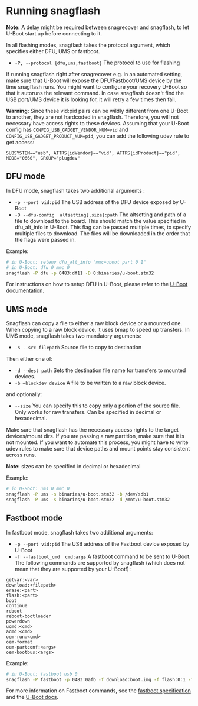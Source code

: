 # Running snagflash

**Note:** A delay might be required between snagrecover and snagflash, to let
U-Boot start up before connecting to it.

In all flashing modes, snagflash takes the protocol argument, which specifies either DFU, UMS or fastboot.

 * `-P, --protocol {dfu,ums,fastboot}`
   The protocol to use for flashing

If running snagflash right after snagrecover e.g. in an automated setting,
make sure that U-Boot will expose the DFU/Fastboot/UMS device by the time
snagflash runs. You might want to configure your recovery U-Boot so that it
autoruns the relevant command. In case snagflash doesn't find the USB port/UMS
device it is looking for, it will retry a few times then fail.

**Warning:** Since these vid:pid pairs can be wildly different from one U-Boot
to another, they are not hardcoded in snagflash. Therefore, you will not
necessary have access rights to these devices. Assuming that your U-Boot config
has `CONFIG_USB_GADGET_VENDOR_NUM=vid` and `CONFIG_USB_GADGET_PRODUCT_NUM=pid`, you
can add the following udev rule to get access:

`SUBSYSTEM=="usb", ATTRS{idVendor}=="vid", ATTRS{idProduct}=="pid", MODE="0660", GROUP="plugdev"`

## DFU mode

In DFU mode, snagflash takes two additional arguments :

 * `-p --port vid:pid`
   The USB address of the DFU device exposed by U-Boot 
 * `-D --dfu-config  altsetting[,size]:path`
   The altsetting and path of a file to download to the board. This should match
   the value specified in dfu\_alt\_info in U-Boot. This flag can be passed
   multiple times, to specify multiple files to download. The files will be
   downloaded in the order that the flags were passed in.

Example:
```bash
# in U-Boot: setenv dfu_alt_info "mmc=uboot part 0 1"
# in U-Boot: dfu 0 mmc 0
snagflash -P dfu -p 0483:df11 -D 0:binaries/u-boot.stm32
```

For instructions on how to setup DFU in U-Boot, please refer to the [U-Boot
documentation](https://u-boot.readthedocs.io/en/latest/usage/dfu.html).

## UMS mode

Snagflash can copy a file to either a raw block device or a mounted one. When
copying to a raw block device, it uses bmap to speed up transfers.
In UMS mode, snagflash takes two mandatory arguments:

 * `-s --src filepath`
   Source file to copy to destination
   
Then either one of:

 * `-d --dest path`
   Sets the destination file name for transfers to mounted devices. 
 * `-b –blockdev device` 
   A file to be written to a raw block device.
 
and optionally:

 * `--size`
   You can specify this to copy only a portion of the source
 	file. Only works for raw transfers. Can be specified in decimal or
 	hexadecimal.

Make sure that snagflash has the necessary access rights to the target
devices/mount dirs. If you are passing a raw partition, make sure that it is not
mounted. If you want to automate this process, you might have to write udev
rules to make sure that device paths and mount points stay consistent across
runs.

**Note:** sizes can be specified in decimal or hexadecimal

Example:
```bash
# in U-Boot: ums 0 mmc 0
snagflash -P ums -s binaries/u-boot.stm32 -b /dev/sdb1
snagflash -P ums -s binaries/u-boot.stm32 -d /mnt/u-boot.stm32
```

## Fastboot mode

In fastboot mode, snagflash takes two additional arguments: 

 * `-p --port vid:pid`
   The USB address of the Fastboot device exposed by U-Boot 
 * `-f --fastboot_cmd  cmd:args`
   A fastboot command to be sent to U-Boot. The
 	following commands are supported by snagflash (which does not mean that they
 	are supported by your U-Boot!) :

```
getvar:<var>
download:<filepath>
erase:<part>
flash:<part>
boot
continue
reboot
reboot-bootloader
powerdown
ucmd:<cmd>
acmd:<cmd>
oem-run:<cmd>
oem-format
oem-partconf:<args>
oem-bootbus:<args>
``` 

Example:
```bash
# in U-Boot: fastboot usb 0
snagflash -P fastboot -p 0483:0afb -f download:boot.img -f flash:0:1 -f boot
```

For more information on Fastboot commands, see the [fastboot
specification](https://android.googlesource.com/platform/system/core/+/refs/heads/master/fastboot/README.md)
and the [U-Boot
docs](https://elixir.bootlin.com/u-boot/v2023.04/source/doc/android/fastboot.rst). 

